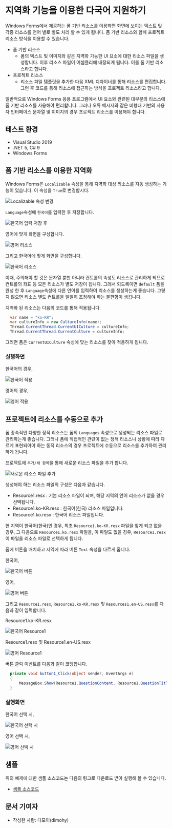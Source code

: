 # 지역화 기능을 이용한 다국어 지원하기
Windows Forms에서 제공하는 폼 기반 리소스를 이용화면 화면에 보이는 텍스트 및 각종 리소스를 언어 별로 별도 처리 할 수 있게 됩니다.
폼 기반 리소스와 함께 프로젝트 리소스 방식을 이용할 수 있습니다.

- 폼 기반 리소스
  - 폼의 텍스트 및 이미지와 같은 지역화 가능한 UI 요소에 대한 리소스 파일을 생성합니다. 이후 리소스 파일이 어셈플리에 내장되게 됩니다. 이를 폼 기반 리소스라고 합니다.
- 프로젝트 리소스
  - 리소스 파일 템플릿을 추가한 다음 XML 디자이너를 통해 리소스를 편집합니다. 그런 후 코드를 통해 리소스에 접근하는 방식을 프로젝트 리소스라고 합니다.

일반적으로 Windows Forms 응용 프로그램에서 UI 요소와 관련된 대부분의 리소스에 폼 기반 리소스를 사용해야 편리합니다. 그러나 오류 메시지와 같은 비형태 기반의 사용자 인터페이스 문자열 및 이미지의 경우 프로젝트 리소스를 이용해야 합니다.

## 테스트 환경
- Visual Studio 2019
- .NET 5, C# 9
- Windows Forms

## 폼 기반 리소스를 이용한 지역화

Windows Forms은 `Localizable` 속성을 통해 지역화 대상 리소스를 자동 생성하는 기능이 있습니다. 이 속성을 `True`로 변경합시다.

![Localizable 속성 변경](images/1.png)

`Language`속성에 `한국어`를 입력한 후 저장합니다. 

![한국어 입력 저장 후](images/2.png)

영어에 맞게 화면을 구성합니다.

![영어 리소스](images/3.png)

그리고 한국어에 맞게 화면을 구성합니다.

![한국어 리소스](images/4.png)

이때, 주의해야 할 것은 문자열 뿐만 아니라 컨트롤의 속성도 리소스로 관리하게 되므로 컨트롤의 좌표 등 모든 리소스가 별도 저장이 됩니다. 그래서 되도록이면 `default` 폼을 완성 한 후 `Language`속성에 다른 언어를 입력하여 리소스를 생성하는게 좋습니다. 그렇지 않으면 리소스 별도 컨트롤을 일일히 조정해야 하는 불편함이 생깁니다.

지역화 된 리소스는 다음의 코드를 통해 적용됩니다.

```csharp
  var name = "ko-KR";
  var cultureInfo = new CultureInfo(name);
  Thread.CurrentThread.CurrentUICulture = cultureInfo;
  Thread.CurrentThread.CurrentCulture = cultureInfo;
```

그러면 폼은 `CurrentUICulture` 속성에 맞는 리소스를 찾아 적용하게 됩니다.

### 실행화면

한국어의 경우,

![한국어 적용](images/5.png)

영어의 경우,

![영어 적용](images/6.png)

## 프로젝트에 리소스를 수동으로 추가
폼 종속적인 다양한 정적 리소스는 폼의 `Languages` 속성으로 생성되는 리소스 파일로 관리하는게 좋습니다. 그러나 폼에 직접적인 관련이 없는 정적 리소스나 상황에 따라 다르게 표현되어야 하는 동적 리소스의 경우 프로젝트에 수동으로 리소스를 추가하여 관리하게 됩니다.

프로젝트에 `추가/새 항목`을 통해 새로운 리소스 파일을 추가 합니다.

![새로운 리소스 파일 추가](images/7.png)

생성해야 하는 리소스 파일의 구성은 다음과 같습니다.

 - Resource1.resx : 기본 리소스 파일이 되며, 해당 지역의 언어 리소스가 없을 경우 선택됩니다.
 - Resource1.ko-KR.resx : 한국어(한국) 리소스 파일입니다.
 - Resource1.ko.resx : 한국어 리소스 파일입니다.

현 지역이 한국어(한국)인 경우, 최초 `Resource1.ko-KR.resx` 파일을 찾게 되고 없을 경우, 그 다음으로 `Resource1.ko.resx` 파일을, 이 파일도 없을 경우, `Resource1.resx` 이 파일을 리소스 파일로 선택하게 됩니다.

폼에 버튼을 배치하고 지역에 따라 버튼 `Text` 속성을 다르게 줍니다.

한국어,

![한국어 버튼](images/8.png)

영어,

![영어 버튼](images/9.png)

그리고 `Resource1.resx`, `Resource1.ko-KR.resx` 및 `Resources1.en-US.resx`를 다음과 같이 입력합니다.

Resource1.ko-KR.resx

![한국어 Resource1](images/10.png)

Resource1.resx 및 Resource1.en-US.resx

![영어 Resource1](images/11.png)

버튼 클릭 이벤트를 다음과 같이 코딩합니다.

```csharp
  private void button1_Click(object sender, EventArgs e)
  {
      MessageBox.Show(Resource1.QuestionContent, Resource1.QuestionTitle, MessageBoxButtons.OK, MessageBoxIcon.Question);
  }
```

### 실행화면

한국어 선택 시,

![한국어 선택 시](images/12.png)

영어 선택 시,

![영어 선택 시](images/13.png)


## 샘플
위의 예제에 대한 샘플 소스코드는 다음의 링크로 다운로드 받아 실행해 볼 수 있습니다.

- [샘플 소스코드](sample/sample.zip)

## 문서 기여자
- 작성한 사람: 디모이(dimohy)